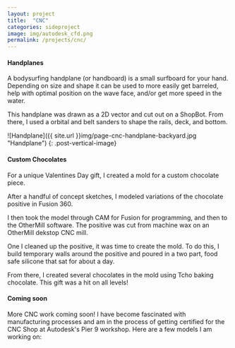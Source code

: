 ```yaml
---
layout: project
title:  "CNC"
categories: sideproject
image: img/autodesk_cfd.png
permalink: /projects/cnc/
---
```

#### Handplanes

A bodysurfing handplane (or handboard) is a small surfboard for your hand. Depending on size and shape it can be used to more easily get barreled, help with optimal position on the wave face, and/or get more speed in the water. 

This handplane was drawn as a 2D vector and cut out on a ShopBot. From there, I used a orbital and belt sanders to shape the rails, deck, and bottom. 

![Handplane]({{ site.url }}img/page-cnc-handplane-backyard.jpg "Handplane")
{: .post-vertical-image}

#### Custom Chocolates

For a unique Valentines Day gift, I created a mold for a custom chocolate piece.

After a handful of concept sketches, I modeled variations of the chocolate positive in Fusion 360.

I then took the model through CAM for Fusion for programming, and then to the OtherMill software. The positive was cut from machine wax on an OtherMill dekstop CNC mill. 

One I cleaned up the positive, it was time to create the mold. To do this, I build temporary walls around the positive and poured in a two part, food safe silicone that sat for about a day. 

From there, I created several chocolates in the mold using Tcho baking chocolate. This gift was a hit on all levels!

#### Coming soon

More CNC work coming soon! I have become fascinated with manufacturing processes and am in the process of getting certified for the CNC Shop at Autodesk's Pier 9 workshop. Here are a few models I am working on:




